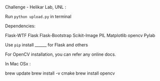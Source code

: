 Challenge - Helikar Lab, UNL :

Run `python upload.py` in terminal

Dependencies:

Flask-WTF
Flask
Flask-Bootstrap
Scikit-Image
PIL
Matplotlib
opencv
Pylab


Use `pip` install ______ for Flask and others

For OpenCV installation, you can refer any online docs.

In Mac OSx :

brew update
brew install -v cmake
brew install opencv
